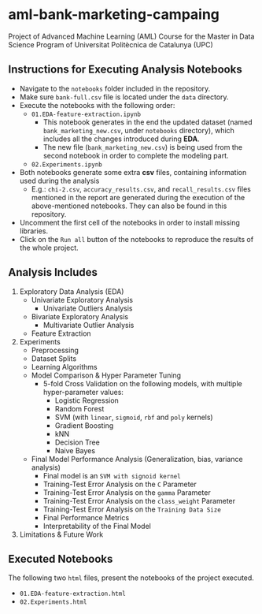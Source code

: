 # aml-bank-marketing-campaing
Project of Advanced Machine Learning (AML) Course for the Master in Data Science Program of Universitat Politècnica de Catalunya (UPC)

## Instructions for Executing Analysis Notebooks

* Navigate to the `notebooks` folder included in the repository.
* Make sure `bank-full.csv` file is located under the `data` directory.
* Execute the notebooks with the following order:
	* `01.EDA-feature-extraction.ipynb`
		* This notebook generates in the end the updated dataset (named `bank_marketing_new.csv`, under `notebooks` directory), which includes all the changes introduced during **EDA**.
		* The new file (`bank_marketing_new.csv`) is being used from the second notebook in order to complete the modeling part.
	* `02.Experiments.ipynb`
* Both notebooks generate some extra **csv** files, containing information used during the analysis
	* E.g.: `chi-2.csv`, `accuracy_results.csv`, and `recall_results.csv` files mentioned in the report are generated during the execution of the above-mentioned notebooks. They can also be found in this repository.
* Uncomment the first cell of the notebooks in order to install missing libraries.
* Click on the `Run all` button of the notebooks to reproduce the results of the whole project.

## Analysis Includes
1. Exploratory Data Analysis (EDA)
    * Univariate Exploratory Analysis
        * Univariate Outliers Analysis
    * Bivariate Exploratory Analysis
        * Multivariate Outlier Analysis
    * Feature Extraction
2. Experiments
    * Preprocessing
    * Dataset Splits
    * Learning Algorithms
    * Model Comparison & Hyper Parameter Tuning
    	* 5-fold Cross Validation on the following models, with multiple hyper-parameter values:
     		* Logistic Regression
       		* Random Forest
       		* SVM (with `linear`, `sigmoid`, `rbf` and `poly` kernels)
       		* Gradient Boosting
       		* kNN
       		* Decision Tree
       		* Naive Bayes
    * Final Model Performance Analysis (Generalization, bias, variance analysis)
        * Final model is an `SVM with signoid kernel`
        * Training-Test Error Analysis on the `C` Parameter
        * Training-Test Error Analysis on the `gamma` Parameter
        * Training-Test Error Analysis on the `class_weight` Parameter
        * Training-Test Error Analysis on the `Training Data Size`
        * Final Performance Metrics
        * Interpretability of the Final Model
3. Limitations & Future Work

## Executed Notebooks
The following two `html` files, present the notebooks of the project executed.
* `01.EDA-feature-extraction.html`
* `02.Experiments.html`

